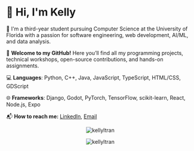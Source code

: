 # 👋 Hi, I'm Kelly

🏫 I'm a third-year student pursuing Computer Science at the University of Florida with a passion for software engineering, web development, AI/ML, and data analysis.

🎉 **Welcome to my GitHub!** Here you’ll find all my programming projects, technical workshops, open-source contributions, and hands-on assignments.

💻 **Languages**: Python, C++, Java, JavaScript, TypeScript, HTML/CSS, GDScript 

🌐 **Frameworks**: Django, Godot, PyTorch, TensorFlow, scikit-learn, React, Node.js, Expo

📬 **How to reach me:** [LinkedIn](https://linkedin.com/in/kellyltran), [Email](mailto:kellyltran04@gmail.com)

<p align="center">
    <img src="https://github-readme-stats.vercel.app/api/top-langs?username=kellyltran&show_icons=true&locale=en&layout=compact" alt="kellyltran" />
</p>

<p align="center">
    <img src="https://github-readme-streak-stats.herokuapp.com/?user=kellyltran&" alt="kellyltran" />
</p>
